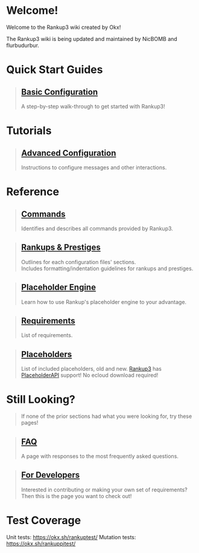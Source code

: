 <html>
  <head>
    <meta name="description" content="Welcome to the Rankup3 wiki! Maintained by NicBOMB and flurbudurbur.">
    <meta name="keywords" content="Rankup, Minecraft, Plugin, Spigot, Prestige">
  </head>
</html>

# Welcome!
Welcome to the Rankup3 wiki created by Okx!

The Rankup3 wiki is being updated and maintained by NicBOMB and flurbudurbur.

# Quick Start Guides
> ## [Basic Configuration](./Basic-Configuration.md)  
> A step-by-step walk-through to get started with Rankup3!  

# Tutorials
> ## [Advanced Configuration](./Advanced-Configuration/Back-to-Basics.md)  
> Instructions to configure messages and other interactions.  

# Reference

> ## [Commands](./Commands.md)  
> Identifies and describes all commands provided by Rankup3.  

> ## [Rankups & Prestiges](./Rankups-and-Prestiges.md)  
> Outlines for each configuration files' sections.  
> Includes formatting/indentation guidelines for rankups and prestiges.  

> ## [Placeholder Engine](./Text-Templating.md)  
> Learn how to use Rankup's placeholder engine to your advantage.  

> ## [Requirements](./List-of-Requirements.md)  
> List of requirements.  

> ## [Placeholders](./Placeholders.md)  
> List of included placeholders, old and new. [Rankup3](./Spigot/rankup3.html) has [PlaceholderAPI](./Spigot/PAPI.html) support! No ecloud download required!  

# Still Looking?
> If none of the prior sections had what you were looking for, try these pages!  

> ## [FAQ](./FAQ.md)
> A page with responses to the most frequently asked questions.  

> ## [For Developers](./For-Developers.md)
> Interested in contributing or making your own set of requirements? Then this is the page you want to check out!  

# Test Coverage

Unit tests: https://okx.sh/rankuptest/
Mutation tests: https://okx.sh/rankuppitest/
